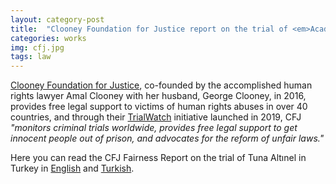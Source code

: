 ```yaml
---
layout: category-post
title:  "Clooney Foundation for Justice report on the trial of <em>Academic for Peace</em> Tuna Altınel"
categories: works
img: cfj.jpg
tags: law
---
```


[Clooney Foundation for Justice](https://cfj.org), co-founded by the accomplished human rights lawyer Amal Clooney with her husband, George Clooney, in 2016, provides free legal support to victims of human rights abuses in over 40 countries, and through their [TrialWatch](https://cfj.org/trialwatch/) initiative launched in 2019, CFJ *"monitors criminal trials worldwide, provides free legal support to get innocent people out of prison, and advocates for the reform of unfair laws."*

Here you can read the CFJ Fairness Report on the trial of Tuna Altınel in Turkey in [English](https://cfj.org/wp-content/uploads/2023/07/Fairness-Report-on-the-Trial-of-Tuna-Altinel-in-Turkey.pdf) and [Turkish](https://cfj.org/wp-content/uploads/2020/08/Turkish_Fairness-Report-on-the-Trial-of-Tuna-Altinel-in-Turkey.pdf).
